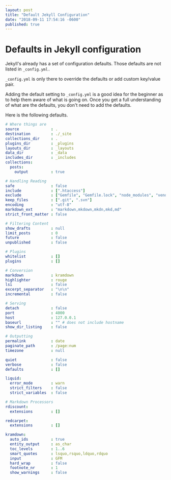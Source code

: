 ```yaml
---
layout: post
title: "Default Jekyll Configuration"
date: "2018-09-11 17:54:16 -0600"
published: true
---
```


# Defaults in Jekyll configuration

Jekyll's already has a set of configuration defaults. Those defaults are not listed in `_config.yml.`

`_config.yml` is only there to override the defaults or add custom key/value pair.

Adding the default setting to `_config.yml` is a good idea for the beginner as to help them aware of what is going on. Once you get a full understanding of what are the defaults, you don't need to add the defaults.

Here is the following defaults.


```YAML
# Where things are
source              : .
destination         : ./_site
collections_dir     : .
plugins_dir         : _plugins
layouts_dir         : _layouts
data_dir            : _data
includes_dir        : _includes
collections:
  posts:
    output          : true

# Handling Reading
safe                : false
include             : [".htaccess"]
exclude             : ["Gemfile", "Gemfile.lock", "node_modules", "vendor/bundle/", "vendor/cache/", "vendor/gems/", "vendor/ruby/"]
keep_files          : [".git", ".svn"]
encoding            : "utf-8"
markdown_ext        : "markdown,mkdown,mkdn,mkd,md"
strict_front_matter : false

# Filtering Content
show_drafts         : null
limit_posts         : 0
future              : false
unpublished         : false

# Plugins
whitelist           : []
plugins             : []

# Conversion
markdown            : kramdown
highlighter         : rouge
lsi                 : false
excerpt_separator   : "\n\n"
incremental         : false

# Serving
detach              : false
port                : 4000
host                : 127.0.0.1
baseurl             : "" # does not include hostname
show_dir_listing    : false

# Outputting
permalink           : date
paginate_path       : /page:num
timezone            : null

quiet               : false
verbose             : false
defaults            : []

liquid:
  error_mode        : warn
  strict_filters    : false
  strict_variables  : false

# Markdown Processors
rdiscount:
  extensions        : []

redcarpet:
  extensions        : []

kramdown:
  auto_ids          : true
  entity_output     : as_char
  toc_levels        : 1..6
  smart_quotes      : lsquo,rsquo,ldquo,rdquo
  input             : GFM
  hard_wrap         : false
  footnote_nr       : 1
  show_warnings     : false
```
